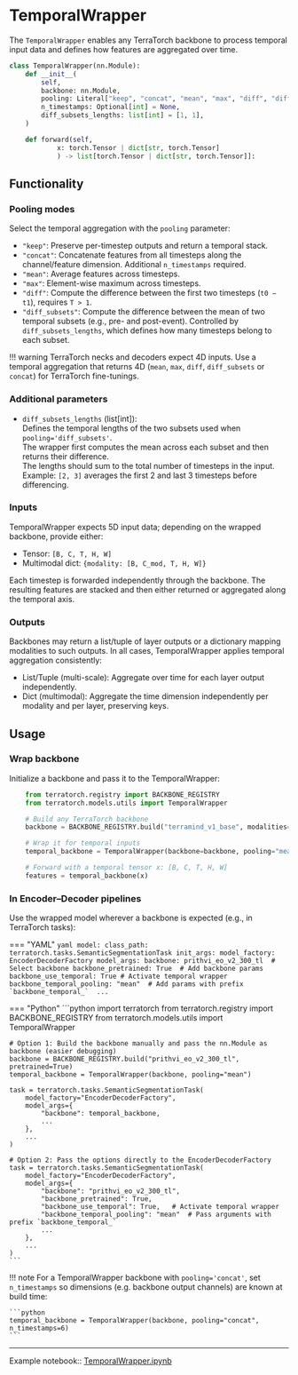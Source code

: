 # TemporalWrapper

The `TemporalWrapper` enables any TerraTorch backbone to process temporal input data and defines how features are aggregated over time. 

```python
class TemporalWrapper(nn.Module):
    def __init__(
        self,
        backbone: nn.Module,
        pooling: Literal["keep", "concat", "mean", "max", "diff", "diff_subsets"] = "mean",
        n_timestamps: Optional[int] = None,
        diff_subsets_lengths: list[int] = [1, 1],
    )

    def forward(self, 
            x: torch.Tensor | dict[str, torch.Tensor]
            ) -> list[torch.Tensor | dict[str, torch.Tensor]]:
```

## Functionality 
### Pooling modes
Select the temporal aggregation with the `pooling` parameter:

- `"keep"`: Preserve per-timestep outputs and return a temporal stack.
- `"concat"`: Concatenate features from all timesteps along the channel/feature dimension. Additional `n_timestamps` required.  
- `"mean"`: Average features across timesteps.  
- `"max"`: Element-wise maximum across timesteps. 
- `"diff"`: Compute the difference between the first two timesteps (`t0 − t1`), requires `T > 1`.
- `"diff_subsets"`: Compute the difference between the mean of two temporal subsets (e.g., pre- and post-event). Controlled by `diff_subsets_lengths`, which defines how many timesteps belong to each subset.  

!!! warning
    TerraTorch necks and decoders expect 4D inputs. Use a temporal aggregation that returns 4D (`mean`, `max`, `diff`, `diff_subsets` or `concat`) for TerraTorch fine-tunings.

### Additional parameters

- `diff_subsets_lengths` (list[int]):  
  Defines the temporal lengths of the two subsets used when `pooling='diff_subsets'`.  
  The wrapper first computes the mean across each subset and then returns their difference.  
  The lengths should sum to the total number of timesteps in the input.  
  Example: `[2, 3]` averages the first 2 and last 3 timesteps before differencing.

### Inputs
TemporalWrapper expects 5D input data; depending on the wrapped backbone, provide either: 
- Tensor: `[B, C, T, H, W]`
- Multimodal dict: `{modality: [B, C_mod, T, H, W]}`

Each timestep is forwarded independently through the backbone. The resulting features are stacked and then either returned or aggregated along the temporal axis.

### Outputs
Backbones may return a list/tuple of layer outputs or a dictionary mapping modalities to such outputs. In all cases, TemporalWrapper applies temporal aggregation consistently:
- List/Tuple (multi-scale): Aggregate over time for each layer output independently.
- Dict (multimodal): Aggregate the time dimension independently per modality and per layer, preserving keys.


## Usage
### Wrap backbone
Initialize a backbone and pass it to the TemporalWrapper:

```python
    from terratorch.registry import BACKBONE_REGISTRY
    from terratorch.models.utils import TemporalWrapper

    # Build any TerraTorch backbone
    backbone = BACKBONE_REGISTRY.build("terramind_v1_base", modalities=["S2L2A"],pretrained=True)

    # Wrap it for temporal inputs
    temporal_backbone = TemporalWrapper(backbone=backbone, pooling="mean")

    # Forward with a temporal tensor x: [B, C, T, H, W]
    features = temporal_backbone(x)
```

### In Encoder–Decoder pipelines 
Use the wrapped model wherever a backbone is expected (e.g., in TerraTorch tasks):


=== "YAML"
    ```yaml
    model:
      class_path: terratorch.tasks.SemanticSegmentationTask
      init_args:
        model_factory: EncoderDecoderFactory
        model_args:
          backbone: prithvi_eo_v2_300_tl  # Select backbone
          backbone_pretrained: True  # Add backbone params
          backbone_use_temporal: True # Activate temporal wrapper
          backbone_temporal_pooling: "mean"  # Add params with prefix `backbone_temporal_` 
          ...
    ```

=== "Python"
    ```python
    import terratorch
    from terratorch.registry import BACKBONE_REGISTRY
    from terratorch.models.utils import TemporalWrapper
    
    # Option 1: Build the backbone manually and pass the nn.Module as backbone (easier debugging)     
    backbone = BACKBONE_REGISTRY.build("prithvi_eo_v2_300_tl", pretrained=True)
    temporal_backbone = TemporalWrapper(backbone, pooling="mean")
    
    task = terratorch.tasks.SemanticSegmentationTask(
        model_factory="EncoderDecoderFactory",
        model_args={
            "backbone": temporal_backbone,
            ...
        },
        ...
    )
    
    # Option 2: Pass the options directly to the EncoderDecoderFactory
    task = terratorch.tasks.SemanticSegmentationTask(
        model_factory="EncoderDecoderFactory",
        model_args={
            "backbone": "prithvi_eo_v2_300_tl",
            "backbone_pretrained": True,
            "backbone_use_temporal": True,   # Activate temporal wrapper
            "backbone_temporal_pooling": "mean"  # Pass arguments with prefix `backbone_temporal_`
            ...
        },
        ...
    )
    ```
 
!!! note
    For a TemporalWrapper backbone with `pooling='concat'`, set `n_timestamps` so dimensions (e.g. backbone output channels) are known at build time:
    
    ```python
    temporal_backbone = TemporalWrapper(backbone, pooling="concat", n_timestamps=6)
    ```

---

Example notebook:: [TemporalWrapper.ipynb](https://github.com/IBM/terratorch/blob/main/examples/notebooks/TemporalWrapper.ipynb)